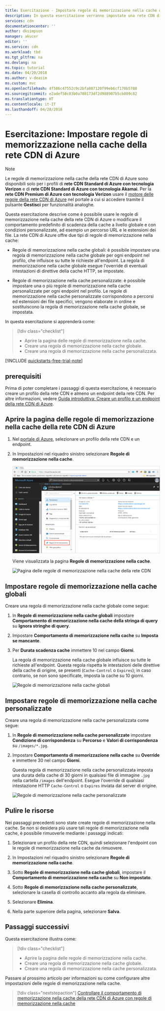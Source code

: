 ```yaml
---
title: Esercitazione - Impostare regole di memorizzazione nella cache della rete CDN di Azure | Microsoft Docs
description: In questa esercitazione verranno impostate una rete CDN di Azure globale e una regola di memorizzazione nella cache personalizzata.
services: cdn
documentationcenter: ''
author: dksimpson
manager: akucer
editor: ''
ms.service: cdn
ms.workload: tbd
ms.tgt_pltfrm: na
ms.devlang: na
ms.topic: tutorial
ms.date: 04/20/2018
ms.author: v-deasim
ms.custom: mvc
ms.openlocfilehash: 4f586c47552c9c2bfa807120f99eb6cf170b5788
ms.sourcegitcommit: e2adef58c03b0a780173df2d988907b5cb809c82
ms.translationtype: HT
ms.contentlocale: it-IT
ms.lasthandoff: 04/28/2018
---
```

# <a name="tutorial-set-azure-cdn-caching-rules"></a>Esercitazione: Impostare regole di memorizzazione nella cache della rete CDN di Azure

> [!NOTE] 
> Le regole di memorizzazione nella cache della rete CDN di Azure sono disponibili solo per i profili di **rete CDN Standard di Azure con tecnologia Verizon** e di **rete CDN Standard di Azure con tecnologia Akamai**. Per la **rete CDN Premium di Azure con tecnologia Verizon** usare il [motore delle regole della rete CDN di Azure](cdn-rules-engine.md) nel portale a cui si accedere tramite il pulsante **Gestisci** per funzionalità analoghe.
 

Questa esercitazione descrive come è possibile usare le regole di memorizzazione nella cache della rete CDN di Azure o modificare il comportamento predefinito di scadenza della cache a livello globale e con condizioni personalizzate, ad esempio un percorso URL e le estensioni dei file. La rete CDN di Azure offre due tipi di regole di memorizzazione nella cache:
- Regole di memorizzazione nella cache globali: è possibile impostare una regola di memorizzazione nella cache globale per ogni endpoint nel profilo, che influisce su tutte le richieste all'endpoint. La regola di memorizzazione nella cache globale esegue l'override di eventuali intestazioni di direttive della cache HTTP, se impostate.

- Regole di memorizzazione nella cache personalizzate: è possibile impostare una o più regole di memorizzazione nella cache personalizzate per ogni endpoint nel profilo. Le regole di memorizzazione nella cache personalizzate corrispondono a percorsi ed estensioni dei file specifici, vengono elaborate in ordine e sostituiscono la regola di memorizzazione nella cache globale, se impostata. 

In questa esercitazione si apprenderà come:
> [!div class="checklist"]
> - Aprire la pagina delle regole di memorizzazione nella cache.
> - Creare una regola di memorizzazione nella cache globale.
> - Creare una regola di memorizzazione nella cache personalizzata.

[!INCLUDE [quickstarts-free-trial-note](../../includes/quickstarts-free-trial-note.md)]

## <a name="prerequisites"></a>prerequisiti

Prima di poter completare i passaggi di questa esercitazione, è necessario creare un profilo della rete CDN e almeno un endpoint della rete CDN. Per altre informazioni, vedere [Guida introduttiva: Creare un profilo e un endpoint della rete CDN di Azure](cdn-create-new-endpoint.md).

## <a name="open-the-azure-cdn-caching-rules-page"></a>Aprire la pagina delle regole di memorizzazione nella cache della rete CDN di Azure

1. Nel [portale di Azure](https://portal.azure.com), selezionare un profilo della rete CDN e un endpoint.

2. In Impostazioni nel riquadro sinistro selezionare **Regole di memorizzazione nella cache**.

   ![Pulsante Regole di memorizzazione nella cache della rete CDN](./media/cdn-caching-rules/cdn-caching-rules-btn.png)

   Viene visualizzata la pagina **Regole di memorizzazione nella cache**.

   ![Pagina delle regole di memorizzazione nella cache della rete CDN](./media/cdn-caching-rules/cdn-caching-rules-page.png)


## <a name="set-global-caching-rules"></a>Impostare regole di memorizzazione nella cache globali

Creare una regola di memorizzazione nella cache globale come segue:

1. In **Regole di memorizzazione nella cache globali** impostare **Comportamento di memorizzazione nella cache della stringa di query** su **Ignora stringhe di query**.

2. Impostare **Comportamento di memorizzazione nella cache** su **Imposta se mancante**.
       
3. Per **Durata scadenza cache** immettere 10 nel campo **Giorni**.

    La regola di memorizzazione nella cache globale influisce su tutte le richieste all'endpoint. Questa regola rispetta le intestazioni delle direttive della cache di origine, se presenti (`Cache-Control` o `Expires`); in caso contrario, se non sono specificate, imposta la cache su 10 giorni. 

    ![Regole di memorizzazione nella cache globali](./media/cdn-caching-rules/cdn-global-caching-rules.png)

## <a name="set-custom-caching-rules"></a>Impostare regole di memorizzazione nella cache personalizzate

Creare una regola di memorizzazione nella cache personalizzata come segue:

1. In **Regole di memorizzazione nella cache personalizzate** impostare **Condizione di corrispondenza** su **Percorso** e **Valori di corrispondenza** su `/images/*.jpg`.
    
2. Impostare **Comportamento di memorizzazione nella cache** su **Override** e immettere 30 nel campo **Giorni**.
       
    Questa regola di memorizzazione nella cache personalizzata imposta una durata della cache di 30 giorni in qualsiasi file di immagine `.jpg` nella cartella `/images` dell'endpoint. Esegue l'override di qualsiasi intestazione HTTP `Cache-Control` o `Expires` inviata dal server di origine.

    ![Regole di memorizzazione nella cache personalizzate](./media/cdn-caching-rules/cdn-custom-caching-rules.png)

    
## <a name="clean-up-resources"></a>Pulire le risorse

Nei passaggi precedenti sono state create regole di memorizzazione nella cache. Se non si desidera più usare tali regole di memorizzazione nella cache, è possibile rimuoverle mediante i passaggi indicati:
 
1. Selezionare un profilo della rete CDN, quindi selezionare l'endpoint con le regole di memorizzazione nella cache da rimuovere.

2. In Impostazioni nel riquadro sinistro selezionare **Regole di memorizzazione nella cache**.

3. Sotto **Regole di memorizzazione nella cache globali**, impostare il **Comportamento di memorizzazione nella cache** su **Non impostato**.
 
4. Sotto **Regole di memorizzazione nella cache personalizzate**, selezionare la casella di controllo accanto alla regola da eliminare.

5. Selezionare **Elimina**.

6. Nella parte superiore della pagina, selezionare **Salva**.


## <a name="next-steps"></a>Passaggi successivi

Questa esercitazione illustra come:

> [!div class="checklist"]
> - Aprire la pagina delle regole di memorizzazione nella cache.
> - Creare una regola di memorizzazione nella cache globale.
> - Creare una regola di memorizzazione nella cache personalizzata.

Passare al prossimo articolo per informazioni su come configurare altre impostazioni delle regole di memorizzazione nella cache.

> [!div class="nextstepaction"]
> [Controllare il comportamento di memorizzazione nella cache della rete CDN di Azure con regole di memorizzazione nella cache](cdn-caching-rules.md)



